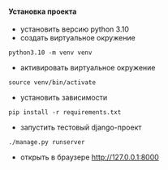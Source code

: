 #### Установка проекта

- установить версию python 3.10
- создать виртуальное окружение 
```shell script
python3.10 -m venv venv
```
- активировать виртуальное окружение
```shell script
source venv/bin/activate
```
- установить зависимости
```shell script
pip install -r requirements.txt
```
- запустить тестовый django-проект
```shell script
./manage.py runserver
```
- открыть в браузере http://127.0.0.1:8000 

